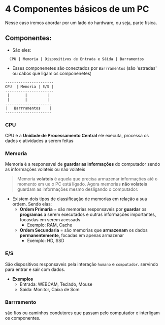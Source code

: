 # 4 Componentes básicos de um PC
Nesse caso iremos abordar por um lado do hardware, ou seja, parte física.

## Componentes:
- São eles:
```
  CPU | Memoria | Dispositivos de Entrada e Sáida | Barramentos
```

- Esses componenetes são conectados por `Barrramentos` (são 'estradas' ou cabos que ligam os componenetes)

```
----------------------
CPU  | Memoria | E/S |
----------------------
 |       |         |
 |       |         |
---------------------
|   Barrramentos    |
---------------------
```

### CPU
CPU é a **Unidade de Processamento Central** ele executa, processa os dados e atividades a serem feitas

### Memoria 
Memoria é a responsavel de __guardar as informações__ do computador sendo as informações volateis ou não volateis

> Memoria __volateis__ é aquela que precisa armazenar informações até o momento em ue o PC está ligado. Agora memorias __não volateis__ guardam as informações mesmo desligando o computador.

- Existem dois tipos de classificação de memorias em relação a sua ordem. Sendo elas:
    - __Ordem Primaria__ = são memorias responsaveis por __guardar__ os __programas__ a serem executados e outras informações importantes, focasdas em serem acessads
        - Exemplo: RAM, Cache
    - __Ordem Secundaria__ = são memorias que **armazenam** os dados **permanentemente**, focadas em apenas armazenar
        - Exemplo: HD, SSD
    
### E/S 
São dispositivos responsaveis pela interação `humano` e `computador`.
servindo para entrar e sair com dados.
- __Exemplos__
    - Entrada: WEBCAM, Teclado, Mouse
    - Saída: Monitor, Caixa de Som

### Barrramento 
são fios ou caminhos condutores que passam pelo computador e interligam os componentes.

